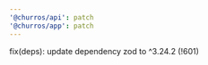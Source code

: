 ```yaml
---
'@churros/api': patch
'@churros/app': patch
---
```


fix(deps): update dependency zod to ^3.24.2 (!601)
